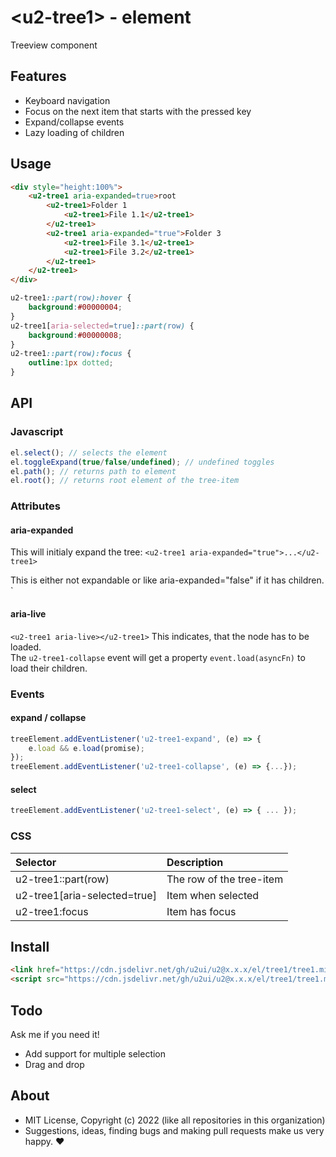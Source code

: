 # &lt;u2-tree1&gt; - element
Treeview component

## Features

- Keyboard navigation
- Focus on the next item that starts with the pressed key
- Expand/collapse events
- Lazy loading of children

## Usage

```html
<div style="height:100%">
    <u2-tree1 aria-expanded=true>root
        <u2-tree1>Folder 1
            <u2-tree1>File 1.1</u2-tree1>
        </u2-tree1>
        <u2-tree1 aria-expanded="true">Folder 3
            <u2-tree1>File 3.1</u2-tree1>
            <u2-tree1>File 3.2</u2-tree1>
        </u2-tree1>
    </u2-tree1>
</div>
```

```css
u2-tree1::part(row):hover {
    background:#00000004;
}
u2-tree1[aria-selected=true]::part(row) {
    background:#00000008;
}
u2-tree1::part(row):focus {
    outline:1px dotted;
}
```

## API

### Javascript

```js
el.select(); // selects the element
el.toggleExpand(true/false/undefined); // undefined toggles
el.path(); // returns path to element
el.root(); // returns root element of the tree-item
```

### Attributes

#### aria-expanded
This will initialy expand the tree:
```<u2-tree1 aria-expanded="true">...</u2-tree1>```

This is either not expandable or like aria-expanded="false" if it has children.
`<u2-tree1></u2-tree1>

#### aria-live
`<u2-tree1 aria-live></u2-tree1>`
This indicates, that the node has to be loaded.  
The `u2-tree1-collapse` event will get a property `event.load(asyncFn)` to load their children.

### Events

#### expand / collapse
```js
treeElement.addEventListener('u2-tree1-expand', (e) => {
    e.load && e.load(promise);
});
treeElement.addEventListener('u2-tree1-collapse', (e) => {...});
```

#### select
```js
treeElement.addEventListener('u2-tree1-select', (e) => { ... });
```

### CSS

| Selector | Description |
|:----|:-----|
| u2-tree1::part(row) | The row of the tree-item |
| u2-tree1[aria-selected=true] | Item when selected |
| u2-tree1:focus | Item has focus |

## Install

```html
<link href="https://cdn.jsdelivr.net/gh/u2ui/u2@x.x.x/el/tree1/tree1.min.css" rel=stylesheet>
<script src="https://cdn.jsdelivr.net/gh/u2ui/u2@x.x.x/el/tree1/tree1.min.js" type=module async></script>
```

## Todo

Ask me if you need it!
- Add support for multiple selection
- Drag and drop

## About

- MIT License, Copyright (c) 2022 <u2> (like all repositories in this organization) <br>
- Suggestions, ideas, finding bugs and making pull requests make us very happy. ♥

